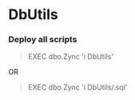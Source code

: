 # DbUtils
 
### Deploy all scripts
>EXEC dbo.Zync 'i DbUtils' <br />

OR <br />

>EXEC dbo.Zync 'i DbUtils/.sql' <br />
